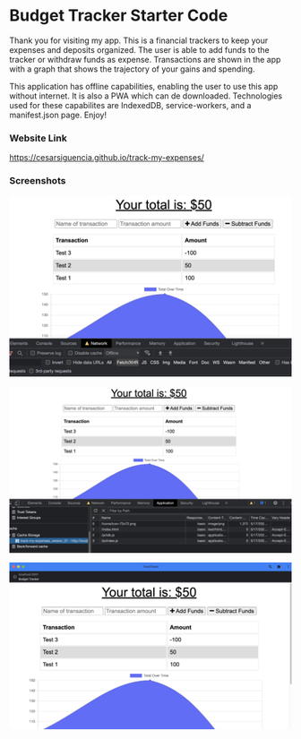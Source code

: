 # Budget Tracker Starter Code

Thank you for visiting my app. This is a financial trackers to keep your expenses and deposits organized. The user is able to add funds to the tracker or withdraw funds as expense. Transactions are shown in the app with a graph that shows the trajectory of your gains and spending.

This application has offline capabilities, enabling the user to use this app without internet. It is also a PWA which can de downloaded. Technologies used for these capabilites are IndexedDB, service-workers, and a manifest.json page. Enjoy!


### Website Link
https://cesarsiguencia.github.io/track-my-expenses/


### Screenshots
![Screenshot 1](/screenshots/screenshot-1.jpeg)

![Screenshot 2](/screenshots/screenshot-2.jpeg)

![Screenshot 3](/screenshots/screenshot-3.jpeg)
